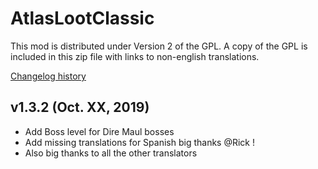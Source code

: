 # AtlasLootClassic

This mod is distributed under Version 2 of the GPL.  A copy of the GPL is included in this zip file with links to non-english translations.

[Changelog history](https://github.com/Hoizame/AtlasLootClassic/blob/master/AtlasLootClassic/Documentation/Release_Notes.md)

## v1.3.2 (Oct. XX, 2019)

- Add Boss level for Dire Maul bosses
- Add missing translations for Spanish big thanks @Rick !
- Also big thanks to all the other translators
